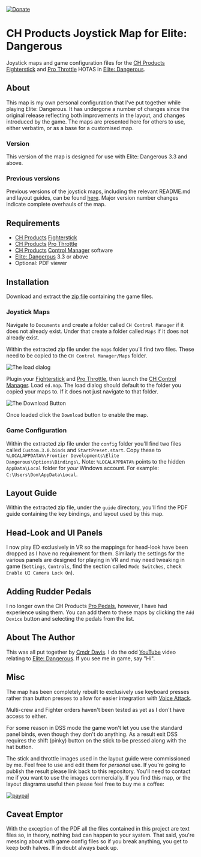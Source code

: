 [![Donate](https://img.shields.io/badge/Donate-PayPal-green.svg)](https://www.paypal.me/idomdavis)

# CH Products Joystick Map for Elite: Dangerous

Joystick maps and game configuration files for the [CH Products][]
[Fighterstick][] and [Pro Throttle][] HOTAS in [Elite: Dangerous][].

## About

This map is my own personal configuration that I've put together while playing
Elite: Dangerous. It has undergone a number of changes since the original
release reflecting both improvements in the layout, and changes introduced by
the game. The maps are presented here for others to use, either verbatim, or as
a base for a customised map.

### Version

This version of the map is designed for use with Elite: Dangerous 3.3 and above.

### Previous versions

Previous versions of the joystick maps, including the relevant README.md and
layout guides, can be found [here][previous]. Major version number changes
indicate complete overhauls of the map.

## Requirements

* [CH Products][] [Fighterstick][]
* [CH Products][] [Pro Throttle][]
* [CH Products][] [Control Manager][] software
* [Elite: Dangerous][] 3.3 or above
* Optional: PDF viewer

## Installation

Download and extract the [zip file][] containing the game files.

### Joystick Maps

Navigate to `Documents` and create a folder called `CH Control Manager` if it
does not already exist. Under that create a folder called `Maps` if it does not
already exist.

Within the extracted zip file under the `maps` folder you'll find two files. 
These need to be copied to the `CH Control Manager/Maps` folder.

![The load dialog](images/load.png)

Plugin your [Fighterstick][] and [Pro Throttle][], then launch the [CH Control
Manager][Control Manager]. Load `ed.map`. The load dialog should default to the
folder you copied your maps to. If it does not just navigate to that folder.

![The Download Button](images/download.png)

Once loaded click the `Download` button to enable the map.

### Game Configuration

Within the extracted zip file under the `config` folder you'll find two files
called `Custom.3.0.binds` and `StartPreset.start`. Copy these to
`%LOCALAPPDATA%\Frontier Developments\Elite Dangerous\Options\Bindings\`. Note:
`%LOCALAPPDATA%` points to the hidden `AppData\Local` folder for _your_ Windows
account. For example: `C:\Users\Dom\AppData\Local`.

## Layout Guide 

Within the extracted zip file, under the `guide` directory, you'll find the PDF 
guide containing the key bindings, and layout used by this map.

## Head-Look and UI Panels

I now play ED exclusively in VR so the mappings for head-look have been dropped
as I have no requirement for them. Similarly the settings for the various panels
are designed for playing in VR and may need tweaking in game (`Settings`,
`Controls`, find the section called `Mode Switches`, check `Enable UI Camera
Lock On`).

## Adding Rudder Pedals

I no longer own the CH Products [Pro Pedals][], however, I have had experience 
using them. You can add them to these maps by clicking the `Add Device` button 
and selecting the pedals from the list. 

## About The Author

This was all put together by [Cmdr Davis][]. I do the odd [YouTube][] video 
relating to [Elite: Dangerous][]. If you see me in game, say "Hi".

## Misc

The map has been completely rebuilt to exclusively use keyboard presses rather
than button presses to allow for easier integration with [Voice Attack][].

Multi-crew and Fighter orders haven't been tested as yet as I don't have access
to either.

For some reason in DSS mode the game won't let you use the standard panel binds,
even though they don't do anything. As a result exit DSS requires the shift 
(pinky) button on the stick to be pressed along with the hat button.

The stick and throttle images used in the layout guide were commissioned by me.
Feel free to use and edit them for _personal_ use. If you're going to publish
the result please link back to this repository. You'll need to contact me if you
want to use the images commercially. If you find this map, or the layout 
diagrams useful then please feel free to buy me a coffee:

[![paypal](https://www.paypalobjects.com/en_US/i/btn/btn_donateCC_LG.gif)](https://www.paypal.me/idomdavis)

## Caveat Emptor

With the exception of the PDF all the files contained in this project are text 
files so, in theory, nothing bad can happen to your system. That said, you're 
messing about with game config files so if you break anything, you get to keep 
both halves. If in doubt always back up.

[previous]: https://github.com/domdavis/ch-products-elite-map/releases/
[CH Products]: http://www.chproducts.com/
[Fighterstick]: http://www.chproducts.com/Fighterstick-v13-d-722.html
[Pro Throttle]: http://www.chproducts.com/Pro-Throttle-v13-d-719.html
[Elite: Dangerous]: http://www.elitedangerous.com/
[zip file]: https://github.com/domdavis/ch-products-elite-map/archive/master.zip
[Control Manager]: http://www.ch-hangar.com/forum/index.php/files/file/49-control-manager/
[Pro Pedals]: http://www.chproducts.com/Pro-Pedals-v13-d-716.html
[Cmdr Davis]: https://twitter.com/cmdr_davis 
[YouTube]: https://www.youtube.com/user/idomdavis
[Voice Attack]: https://voiceattack.com
